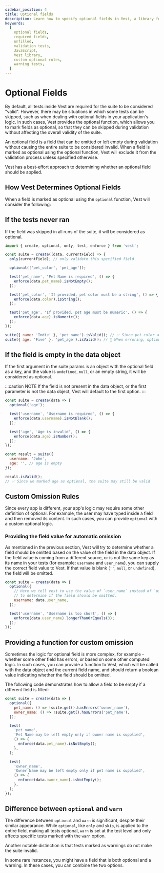 ```yaml
---
sidebar_position: 4
title: Optional fields
description: Learn how to specify optional fields in Vest, a library for writing validation tests in JavaScript. By default, all tests in a Vest suite are required, but sometimes you may want to skip certain tests. The `optional` function allows you to mark fields as optional, so that they are not accounted for in the suite's validity. Learn how to use the `optional` function, define custom optional rules, and the difference between `optional` and `warn`.
keywords:
  [
    optional fields,
    required fields,
    unfilled,
    validation tests,
    JavaScript,
    Vest library,
    custom optional rules,
    warning tests,
  ]
---
```


# Optional Fields

By default, all tests inside Vest are required for the suite to be considered "valid". However, there may be situations in which some tests can be skipped, such as when dealing with optional fields in your application's logic. In such cases, Vest provides the optional function, which allows you to mark fields as optional, so that they can be skipped during validation without affecting the overall validity of the suite.

An optional field is a field that can be omitted or left empty during validation without causing the entire suite to be considered invalid. When a field is marked as optional using the optional function, Vest will exclude it from the validation process unless specified otherwise.

Vest has a best-effort approach to determining whether an optional field should be applied.

## How Vest Determines Optional Fields

When a field is marked as optional using the `optional` function, Vest will consider the following:

## If the tests never ran

If the field was skipped in all runs of the suite, it will be considered as optional.

```js
import { create, optional, only, test, enforce } from 'vest';

const suite = create((data, currentField) => {
  only(currentField); // only validate this specified field

  optional(['pet_color', 'pet_age']);

  test('pet_name', 'Pet Name is required', () => {
    enforce(data.pet_name).isNotEmpty();
  });

  test('pet_color', 'If provided, pet color must be a string', () => {
    enforce(data.color).isString();
  });

  test('pet_age', 'If provided, pet age must be numeric', () => {
    enforce(data.age).isNumeric();
  });
});

suite({ name: 'Indie' }, 'pet_name').isValid(); // ✅ Since pet_color and pet_age are optional, the suite may still be valid
suite({ age: 'Five' }, 'pet_age').isValid(); // 🚨 When erroring, optional fields still make the suite invalid
```

## If the field is empty in the data object

If the first argument in the suite params is an object with the optional field as a key, and the value is `undefined`, `null`, or an empty string, it will be considered as optional.

:::caution NOTE
If the field is not present in the data object, or the first parameter is not the data object, Vest will default to the first option.
:::

```js
const suite = create(data => {
  optional('age');

  test('username', 'Username is required', () => {
    enforce(data.username).isNotBlank();
  });

  test('age', 'Age is invalid', () => {
    enforce(data.age).isNumber();
  });
});

const result = suite({
  username: 'John',
  age: '', // age is empty
});

result.isValid();
// ✅ Since we marked age as optional, the suite may still be valid
```

## Custom Omission Rules

Since every app is different, your app's logic may require some other definition of optional. For example, the user may have typed inside a field and then removed its content. In such cases, you can provide `optional` with a custom optional logic.

### Providing the field value for automatic omission

As mentioned in the previous section, Vest will try to determine whether a field should be omitted based on the value of the field in the data object. If the field value is coming from a different source, or is not the same key as its name in your tests (for example: `username` and `user_name`), you can supply the correct field value to Vest. If that value is blank (`''`, `null`, or `undefined`), the field will be omitted.

```js
const suite = create(data => {
  optional({
    // Here we tell vest to use the value of `user_name` instead of `username`
    // to determine if the field should be omitted.
    username: data.user_name,
  });

  test('username', 'Username is too short', () => {
    enforce(data.user_name).longerThanOrEquals(3);
  });
});
```

## Providing a function for custom omission

Sometimes the logic for optional field is more complex, for example - whether some other field has errors, or based on some other computed logic. In such cases, you can provide a function to Vest, which will be called with the data object and the current field name, and should return a boolean value indicating whether the field should be omitted.

The following code demonstrates how to allow a field to be empty if a different field is filled:

```js
const suite = create(data => {
  optional({
    pet_name: () => !suite.get().hasErrors('owner_name'),
    owner_name: () => !suite.get().hasErrors('pet_name'),
  });

  test(
    'pet_name',
    'Pet Name may be left empty only if owner name is supplied',
    () => {
      enforce(data.pet_name).isNotEmpty();
    },
  );

  test(
    'owner_name',
    'Owner Name may be left empty only if pet name is supplied',
    () => {
      enforce(data.owner_name).isNotEmpty();
    },
  );
});
```

## Difference between `optional` and `warn`

The difference between `optional` and `warn` is significant, despite their similar appearance. While `optional`, like `only` and `skip`, is applied to the entire field, making all tests optional, `warn` is set at the test level and only affects specific tests marked with the `warn` option.

Another notable distinction is that tests marked as warnings do not make the suite invalid.

In some rare instances, you might have a field that is both optional and a warning. In these cases, you can combine the two options.
